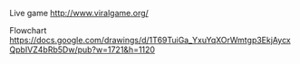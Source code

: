 

Live game
http://www.viralgame.org/

Flowchart
https://docs.google.com/drawings/d/1T69TuiGa_YxuYqXOrWmtgp3EkjAycxQpbIVZ4bRb5Dw/pub?w=1721&h=1120

